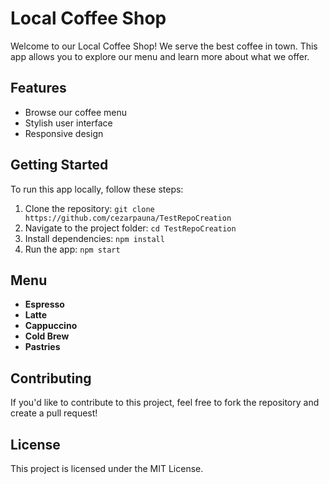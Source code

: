 # Local Coffee Shop

Welcome to our Local Coffee Shop! We serve the best coffee in town. This app allows you to explore our menu and learn more about what we offer.

## Features
- Browse our coffee menu
- Stylish user interface
- Responsive design

## Getting Started
To run this app locally, follow these steps:
1. Clone the repository: `git clone https://github.com/cezarpauna/TestRepoCreation`
2. Navigate to the project folder: `cd TestRepoCreation`
3. Install dependencies: `npm install`
4. Run the app: `npm start`

## Menu
- **Espresso**
- **Latte**
- **Cappuccino**
- **Cold Brew**
- **Pastries**

## Contributing
If you'd like to contribute to this project, feel free to fork the repository and create a pull request!

## License
This project is licensed under the MIT License.
